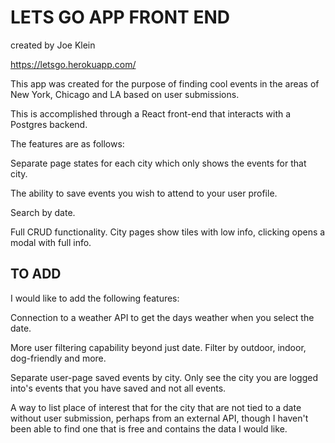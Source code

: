 # LETS GO APP FRONT END
created by Joe Klein

https://letsgo.herokuapp.com/

This app was created for the purpose of finding cool events in the areas of New York, Chicago and LA based on user submissions.

This is accomplished through a React front-end that interacts with a Postgres backend.

The features are as follows:

Separate page states for each city which only shows the events for that city.

The ability to save events you wish to attend to your user profile. 

Search by date.

Full CRUD functionality. City pages show tiles with low info, clicking opens a modal with full info.

## TO ADD

I would like to add the following features:

Connection to a weather API to get the days weather when you select the date.

More user filtering capability beyond just date. Filter by outdoor, indoor, dog-friendly and more. 

Separate user-page saved events by city. Only see the city you are logged into's events that you have saved and not all events.

A way to list place of interest that for the city that are not tied to a date without user submission, perhaps from an external API, though I haven't been able to find one that is free and contains the data I would like.
